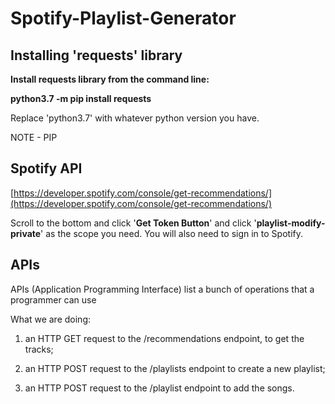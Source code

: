 # Spotify-Playlist-Generator

## Installing 'requests' library

**Install requests library from the command line:**

**python3.7 -m pip install requests** 

Replace 'python3.7' with whatever python version you have.

NOTE - PIP

## Spotify API

[https://developer.spotify.com/console/get-recommendations/](https://developer.spotify.com/console/get-recommendations/) 

Scroll to the bottom and click '**Get Token Button**' and click '**playlist-modify-private**' as the scope you need. You will also need to sign in to Spotify. 

## APIs

APIs (Application Programming Interface) list a bunch of operations that a programmer can use

What we are doing: 

1. an HTTP GET request to the /recommendations endpoint, to get the tracks;

2. an HTTP POST request to the /playlists endpoint to create a new playlist;

3. an HTTP POST request to the /playlist endpoint to add the songs.
